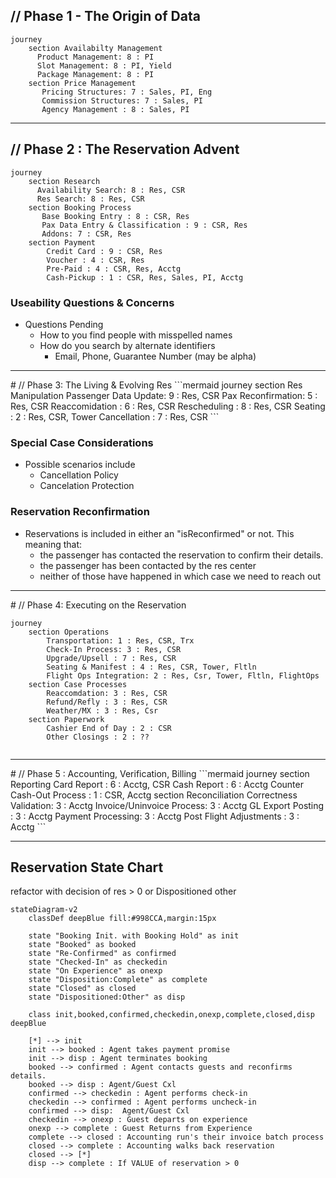 

## // Phase 1 - The Origin of Data

```mermaid
journey
    section Availabilty Management
      Product Management: 8 : PI
      Slot Management: 8 : PI, Yield
      Package Management: 8 : PI
    section Price Management
	   Pricing Structures: 7 : Sales, PI, Eng
	   Commission Structures: 7 : Sales, PI
	   Agency Management : 8 : Sales, PI
```

---
<div style="page-break-after: always;"></div>

## // Phase 2 : The Reservation Advent

```mermaid
journey
    section Research
      Availability Search: 8 : Res, CSR
      Res Search: 8 : Res, CSR
    section Booking Process
	   Base Booking Entry : 8 : CSR, Res
	   Pax Data Entry & Classification : 9 : CSR, Res
	   Addons: 7 : CSR, Res
	section Payment
		Credit Card : 9 : CSR, Res
		Voucher : 4 : CSR, Res
		Pre-Paid : 4 : CSR, Res, Acctg
		Cash-Pickup : 1 : CSR, Res, Sales, PI, Acctg
```

### Useability Questions & Concerns
- Questions Pending
	- How to you find people with misspelled names
	- How do you search by alternate identifiers
		- Email, Phone, Guarantee Number (may be alpha)

---
<div style="page-break-after: always;"></div>
# // Phase 3: The Living & Evolving Res
```mermaid
journey
	section Res Manipulation
	  Passenger Data Update: 9 : Res, CSR
	  Pax Reconfirmation: 5 : Res, CSR
	  Reaccomidation : 6 : Res, CSR
	  Rescheduling : 8 : Res, CSR
	  Seating : 2 : Res, CSR, Tower
	  Cancellation : 7 : Res, CSR
```

### Special Case Considerations
- Possible scenarios include
	- Cancellation Policy
	- Cancelation Protection
### Reservation Reconfirmation
- Reservations is included in either an "isReconfirmed" or not.  This meaning that:
	- the passenger has contacted the reservation to confirm their details.
	- the passenger has been contacted by the res center
	- neither of those have happened in which case we need to reach out 

---
<div style="page-break-after: always;"></div>
# // Phase 4: Executing on the Reservation

```mermaid
journey
	section Operations
		Transportation: 1 : Res, CSR, Trx
		Check-In Process: 3 : Res, CSR
		Upgrade/Upsell : 7 : Res, CSR
		Seating & Manifest : 4 : Res, CSR, Tower, Fltln
		Flight Ops Integration: 2 : Res, Csr, Tower, Fltln, FlightOps
	section Case Processes
		Reaccomdation: 3 : Res, CSR
		Refund/Refly : 3 : Res, CSR
		Weather/MX : 3 : Res, Csr
	section Paperwork
		Cashier End of Day : 2 : CSR
		Other Closings : 2 : ??
		
```

---
<div style="page-break-after: always;"></div>
# // Phase 5 : Accounting, Verification, Billing
```mermaid
journey
	section Reporting
		Card Report : 6 : Acctg, CSR
		Cash Report : 6 : Acctg
		Counter Cash-Out Process : 1 : CSR, Acctg
	section Reconciliation
		Correctness Validation: 3 : Acctg
		Invoice/Uninvoice Process: 3 : Acctg
		GL Export Posting : 3 : Acctg
		Payment Processing: 3 : Acctg
		Post Flight Adjustments : 3 : Acctg		
```

---


## Reservation State Chart

refactor with decision of res > 0 or Dispositioned other
```mermaid
stateDiagram-v2
	classDef deepBlue fill:#998CCA,margin:15px

	state "Booking Init. with Booking Hold" as init
	state "Booked" as booked
	state "Re-Confirmed" as confirmed
	state "Checked-In" as checkedin
	state "On Experience" as onexp
	state "Disposition:Complete" as complete
	state "Closed" as closed
	state "Dispositioned:Other" as disp

	class init,booked,confirmed,checkedin,onexp,complete,closed,disp deepBlue
	
	[*] --> init
	init --> booked : Agent takes payment promise
	init --> disp : Agent terminates booking
	booked --> confirmed : Agent contacts guests and reconfirms details.
    booked --> disp : Agent/Guest Cxl
	confirmed --> checkedin : Agent performs check-in
	checkedin --> confirmed : Agent performs uncheck-in
	confirmed --> disp:  Agent/Guest Cxl
	checkedin --> onexp : Guest departs on experience
	onexp --> complete : Guest Returns from Experience
	complete --> closed : Accounting run's their invoice batch process
	closed --> complete : Accounting walks back reservation
	closed --> [*]
	disp --> complete : If VALUE of reservation > 0
```